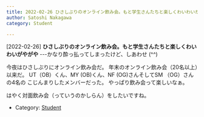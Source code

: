 ```yaml
---
title: 2022-02-26 ひさしぶりのオンライン飲み会。もと学生さんたちと楽しくわいわいがやがや ---かなり酔っ払ってしまったけど、しあわせ (^^)
author: Satoshi Nakagawa
category: Student

---
```


[2022-02-26] **ひさしぶりのオンライン飲み会。もと学生さんたちと楽しくわいわいがやがや**  ---かなり酔っ払ってしまったけど、しあわせ (^^)

 今夜はひさしぶりにオンライン飲み会だ。
年末のオンライン飲み会（20名以上）以来だ。
UT（OB）くん、MY (OB)くん、NF (OG)さんそしてSM （OG）さんの4名の
こじんまりしたメンバーだった。
やっぱり飲み会って楽しいなぁ。

 はやく対面飲み会（っていうのかしらん）をしたいですね。

- Category: [Student](https://merapano.github.io/categories.html#Student)


